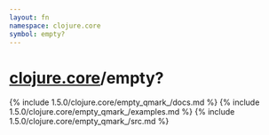 ```yaml
---
layout: fn
namespace: clojure.core
symbol: empty?
---
```


# [clojure.core](../)/empty?

{% include 1.5.0/clojure.core/empty_qmark_/docs.md %}
{% include 1.5.0/clojure.core/empty_qmark_/examples.md %}
{% include 1.5.0/clojure.core/empty_qmark_/src.md %}

